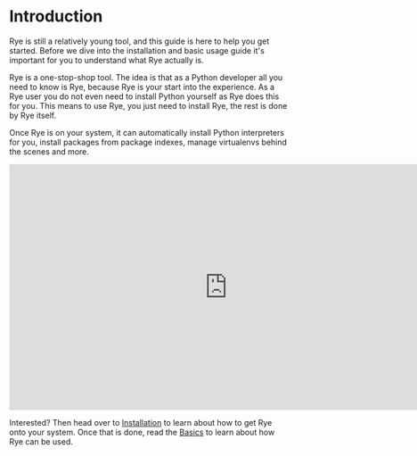 # Introduction

Rye is still a relatively young tool, and this guide is here to help you get
started.  Before we dive into the installation and basic usage guide it's
important for you to understand what Rye actually is.

Rye is a one-stop-shop tool.  The idea is that as a Python developer all you
need to know is Rye, because Rye is your start into the experience.  As a Rye
user you do not even need to install Python yourself as Rye does this for you.
This means to use Rye, you just need to install Rye, the rest is done by Rye
itself.

Once Rye is on your system, it can automatically install Python interpreters
for you, install packages from package indexes, manage virtualenvs behind
the scenes and more.

<div>
<iframe width="782" height="441" style="display: block; margin: 0 auto;" src="https://www.youtube.com/embed/q99TYA7LnuA" title="YouTube video player" frameborder="0" allow="accelerometer; autoplay; clipboard-write; encrypted-media; gyroscope; picture-in-picture; web-share" allowfullscreen></iframe>
</div>

Interested?  Then head over to [Installation](./installation.md) to learn about
how to get Rye onto your system.  Once that is done, read the [Basics](./basics.md)
to learn about how Rye can be used.
